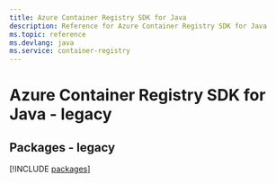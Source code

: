 ```yaml
---
title: Azure Container Registry SDK for Java
description: Reference for Azure Container Registry SDK for Java
ms.topic: reference
ms.devlang: java
ms.service: container-registry
---
```

# Azure Container Registry SDK for Java - legacy
## Packages - legacy
[!INCLUDE [packages](container-registry-index.md)]

